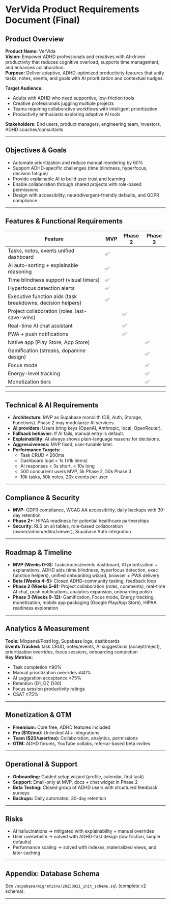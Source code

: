 # VerVida Product Requirements Document (Final)

## Product Overview

**Product Name:** VerVida  
**Vision:** Empower ADHD professionals and creatives with AI-driven productivity that reduces cognitive overload, supports time management, and enhances collaboration.  
**Purpose:** Deliver adaptive, ADHD-optimized productivity features that unify tasks, notes, events, and goals with AI prioritization and contextual nudges.  

**Target Audience:**  
- Adults with ADHD who need supportive, low-friction tools  
- Creative professionals juggling multiple projects  
- Teams requiring collaborative workflows with intelligent prioritization  
- Productivity enthusiasts exploring adaptive AI tools  

**Stakeholders:** End users, product managers, engineering team, investors, ADHD coaches/consultants  

---

## Objectives & Goals

- Automate prioritization and reduce manual reordering by 60%  
- Support ADHD-specific challenges (time blindness, hyperfocus, decision fatigue)  
- Provide explainable AI to build user trust and learning  
- Enable collaboration through shared projects with role-based permissions  
- Design with accessibility, neurodivergent-friendly defaults, and GDPR compliance  

---

## Features & Functional Requirements

| Feature | MVP | Phase 2 | Phase 3 |
|---------|-----|---------|---------|
| Tasks, notes, events unified dashboard | ✅ |  |  |
| AI auto-sorting + explainable reasoning | ✅ |  |  |
| Time blindness support (visual timers) | ✅ |  |  |
| Hyperfocus detection alerts | ✅ |  |  |
| Executive function aids (task breakdowns, decision helpers) | ✅ |  |  |
| Project collaboration (roles, last-save-wins) |  | ✅ |  |
| Real-time AI chat assistant |  | ✅ |  |
| PWA + push notifications |  | ✅ |  |
| Native app (Play Store, App Store) |  |  | ✅ |
| Gamification (streaks, dopamine design) |  |  | ✅ |
| Focus mode |  |  | ✅ |
| Energy-level tracking |  |  | ✅ |
| Monetization tiers |  |  | ✅ |

---

## Technical & AI Requirements

- **Architecture:** MVP as Supabase monolith (DB, Auth, Storage, Functions). Phase 2 may modularize AI services.  
- **AI providers:** Users bring keys (OpenAI, Anthropic, local, OpenRouter).  
- **Fallback behavior:** If AI fails, manual entry is default.  
- **Explainability:** AI always shows plain-language reasons for decisions.  
- **Aggressiveness:** MVP fixed; user-tunable later.  
- **Performance Targets:**  
  - Task CRUD < 200ms  
  - Dashboard load < 1s (≤1k items)  
  - AI responses < 3s short, < 10s long  
  - 500 concurrent users MVP, 5k Phase 2, 50k Phase 3  
  - 10k tasks, 50k notes, 20k events per user  

---

## Compliance & Security

- **MVP:** GDPR compliance, WCAG AA accessibility, daily backups with 30-day retention  
- **Phase 2+:** HIPAA readiness for potential healthcare partnerships  
- **Security:** RLS on all tables, role-based collaboration (owner/admin/editor/viewer), Supabase Auth integration  

---

## Roadmap & Timeline

- **MVP (Weeks 0–3):** Tasks/notes/events dashboard, AI prioritization + explanations, ADHD aids (time blindness, hyperfocus detection, exec function helpers), unified onboarding wizard, browser + PWA delivery  
- **Beta (Weeks 4–5):** Closed ADHD-community testing, feedback loop  
- **Phase 2 (Weeks 5–8):** Project collaboration (roles, comments), real-time AI chat, push notifications, analytics expansion, onboarding polish  
- **Phase 3 (Weeks 9–12):** Gamification, Focus mode, Energy tracking, monetization, mobile app packaging (Google Play/App Store), HIPAA readiness exploration  

---

## Analytics & Measurement

**Tools:** Mixpanel/PostHog, Supabase logs, dashboards  
**Events Tracked:** task CRUD, notes/events, AI suggestions (accept/reject), prioritization overrides, focus sessions, onboarding completion  
**Key Metrics:**  
- Task completion ≥90%  
- Manual prioritization overrides ≤40%  
- AI suggestion acceptance ≥75%  
- Retention (D1, D7, D30)  
- Focus session productivity ratings  
- CSAT ≥75%  

---

## Monetization & GTM

- **Freemium:** Core free, ADHD features included  
- **Pro ($10/mo):** Unlimited AI + integrations  
- **Team ($20/user/mo):** Collaboration, analytics, permissions  
- **GTM:** ADHD forums, YouTube collabs, referral-based beta invites  

---

## Operational & Support

- **Onboarding:** Guided setup wizard (profile, calendar, first task)  
- **Support:** Email-only at MVP, docs + chat widget in Phase 2  
- **Beta Testing:** Closed group of ADHD users with structured feedback surveys  
- **Backups:** Daily automated, 30-day retention  

---

## Risks

- AI hallucinations → mitigated with explainability + manual overrides  
- User overwhelm → solved with ADHD-first design (low friction, simple defaults)  
- Performance scaling → solved with indexes, materialized views, and later caching  

---

## Appendix: Database Schema

See `/supabase/migrations/20250921_init_schema.sql` (complete v2 schema).  

---

